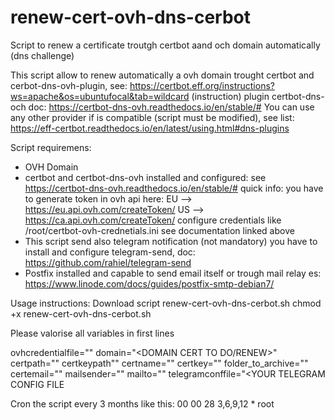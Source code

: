 # renew-cert-ovh-dns-cerbot
Script to renew a certificate troutgh certbot aand och domain automatically (dns challenge)

This script allow to renew automatically a ovh domain trought certbot and cerbot-dns-ovh-plugin, see: https://certbot.eff.org/instructions?ws=apache&os=ubuntufocal&tab=wildcard (instruction)
plugin certbot-dns-och doc: https://certbot-dns-ovh.readthedocs.io/en/stable/#
You can use any other provider if is compatible (script must be modified), see list: https://eff-certbot.readthedocs.io/en/latest/using.html#dns-plugins

Script requiremens:
- OVH Domain
- certbot and certbot-dns-ovh installed and configured: see https://certbot-dns-ovh.readthedocs.io/en/stable/#
  quick info: you have to generate token in ovh api here: EU --> https://eu.api.ovh.com/createToken/ US --> https://ca.api.ovh.com/createToken/
  configure credentials like /root/certbot-ovh-crednetials.ini see documentation linked above
- This script send also telegram notification (not mandatory) you have to install and configure telegram-send, doc: https://github.com/rahiel/telegram-send
- Postfix installed and capable to send email itself or trough mail relay es: https://www.linode.com/docs/guides/postfix-smtp-debian7/

Usage instructions:
Download script renew-cert-ovh-dns-cerbot.sh
chmod +x renew-cert-ovh-dns-cerbot.sh

Please valorise all variables in first lines

ovhcredentialfile="<YOUR OVH CREDENTIALS FILE OVH-DNS-PLUGION CERTBOT FULL ABSOLUTE PATH>"
domain="<DOMAIN CERT TO DO/RENEW>"
certpath="<FULL ABSOLUTE PATH CONTAINING  CERT FILE>"
certkeypath"<FULL ABSOLUTE PATH CONTAINING KEY CERT FILE>"
certname="<CERT FILE NAME>"
certkey="<CERT KEY FULL NAME>"
folder_to_archive="<FOLDE TO ARCHIVE OLD CERTS>"
certemail="<EMAIL TO RECEIVE EXPIRATIO CERT ALERT FROM CERTBOT>"
mailsender="<EMAIL FROM>"
mailto="<EMAIL TO SEND ALERTS>"
telegramconffile="<YOUR TELEGRAM CONFIG FILE

Cron the script every 3 months like this:
00 00 28 3,6,9,12 * root <FULL ABSOLUTE PATH OF THIS SCRIPT>
  
